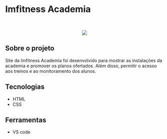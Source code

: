 # Imfitness Academia

<br>

<p align="center"><img src="./.github/preview.png" style="max-width: 60%"></p>

## Sobre o projeto
<p>Site da Imfitness Academia foi desenvolvido para mostrar as instalações da academia e promover os planos ofertados. Além disso, permitir o acesso aos treinos e ao monitoramento dos alunos.</p>


## Tecnologias
* HTML
* CSS

## Ferramentas

* VS code